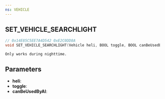```yaml
---
ns: VEHICLE
---
```

## SET_VEHICLE_SEARCHLIGHT

```c
// 0x14E85C5EE7A4D542 0xE2C0DD8A
void SET_VEHICLE_SEARCHLIGHT(Vehicle heli, BOOL toggle, BOOL canBeUsedByAI);
```

```
Only works during nighttime.
```

## Parameters
* **heli**: 
* **toggle**: 
* **canBeUsedByAI**: 

